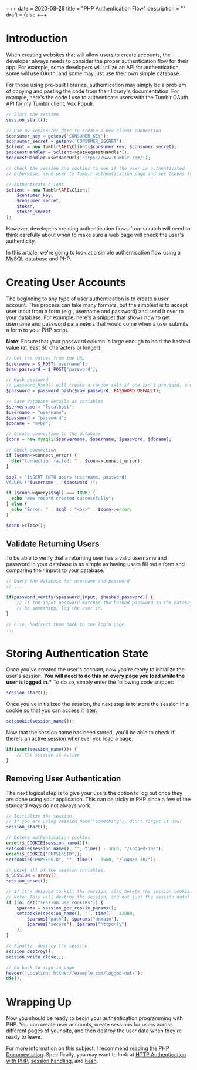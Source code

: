 +++
date = 2020-08-29
title = "PHP Authentication Flow"
description = ""
draft = false
+++

# Introduction

When creating websites that will allow users to create accounts, the
developer always needs to consider the proper authentication flow for
their app. For example, some developers will utilize an API for
authentication, some will use OAuth, and some may just use their own
simple database.

For those using pre-built libraries, authentication may simply be a
problem of copying and pasting the code from their library\'s
documentation. For example, here\'s the code I use to authenticate users
with the Tumblr OAuth API for my Tumblr client, Vox Populi:

``` php
// Start the session
session_start();

// Use my key/secret pair to create a new client connection
$consumer_key = getenv('CONSUMER_KEY');
$consumer_secret = getenv('CONSUMER_SECRET');
$client = new Tumblr\API\Client($consumer_key, $consumer_secret);
$requestHandler = $client->getRequestHandler();
$requestHandler->setBaseUrl('https://www.tumblr.com/');

// Check the session and cookies to see if the user is authenticated
// Otherwise, send user to Tumblr authentication page and set tokens from Tumblr's response

// Authenticate client
$client = new Tumblr\API\Client(
    $consumer_key,
    $consumer_secret,
    $token,
    $token_secret
);
```

However, developers creating authentication flows from scratch will need
to think carefully about when to make sure a web page will check the
user\'s authenticity.

In this article, we\'re going to look at a simple authentication flow
using a MySQL database and PHP.

# Creating User Accounts

The beginning to any type of user authentication is to create a user
account. This process can take many formats, but the simplest is to
accept user input from a form (e.g., username and password) and send it
over to your database. For example, here\'s a snippet that shows how to
get username and password parameters that would come when a user submits
a form to your PHP script.

**Note**: Ensure that your password column is large enough to hold the
hashed value (at least 60 characters or longer).

``` php
// Get the values from the URL
$username = $_POST['username'];
$raw_password = $_POST['password'];

// Hash password
// password_hash() will create a random salt if one isn't provided, and this is generally the easiest and most secure approach.
$password = password_hash($raw_password, PASSWORD_DEFAULT);

// Save database details as variables
$servername = "localhost";
$username = "username";
$password = "password";
$dbname = "myDB";

// Create connection to the database
$conn = new mysqli($servername, $username, $password, $dbname);

// Check connection
if ($conn->connect_error) {
  die("Connection failed: " . $conn->connect_error);
}

$sql = "INSERT INTO users (username, password)
VALUES ('$username', '$password')";

if ($conn->query($sql) === TRUE) {
  echo "New record created successfully";
} else {
  echo "Error: " . $sql . "<br>" . $conn->error;
}

$conn->close();
```

## Validate Returning Users

To be able to verify that a returning user has a valid username and
password in your database is as simple as having users fill out a form
and comparing their inputs to your database.

``` php
// Query the database for username and password
// ...

if(password_verify($password_input, $hashed_password)) {
    // If the input password matched the hashed password in the database
    // Do something, log the user in.
}

// Else, Redirect them back to the login page.
...
```

# Storing Authentication State

Once you\'ve created the user\'s account, now you\'re ready to
initialize the user\'s session. **You will need to do this on every page
you load while the user is logged in.\*** To do so, simply enter the
following code snippet:

``` php
session_start();
```

Once you\'ve initialized the session, the next step is to store the
session in a cookie so that you can access it later.

``` php
setcookie(session_name());
```

Now that the session name has been stored, you\'ll be able to check if
there\'s an active session whenever you load a page.

``` php
if(isset(session_name())) {
    // The session is active
}
```

## Removing User Authentication

The next logical step is to give your users the option to log out once
they are done using your application. This can be tricky in PHP since a
few of the standard ways do not always work.

``` php
// Initialize the session.
// If you are using session_name("something"), don't forget it now!
session_start();

// Delete authentication cookies
unset($_COOKIE[session_name()]);
setcookie(session_name(), "", time() - 3600, "/logged-in/");
unset($_COOKIE["PHPSESSID"]);
setcookie("PHPSESSID", "", time() - 3600, "/logged-in/");

// Unset all of the session variables.
$_SESSION = array();
session_unset();

// If it's desired to kill the session, also delete the session cookie.
// Note: This will destroy the session, and not just the session data!
if (ini_get("session.use_cookies")) {
    $params = session_get_cookie_params();
    setcookie(session_name(), '', time() - 42000,
        $params["path"], $params["domain"],
        $params["secure"], $params["httponly"]
    );
}

// Finally, destroy the session.
session_destroy();
session_write_close();

// Go back to sign-in page
header('Location: https://example.com/logged-out/');
die();
```

# Wrapping Up

Now you should be ready to begin your authentication programming with
PHP. You can create user accounts, create sessions for users across
different pages of your site, and then destroy the user data when
they\'re ready to leave.

For more information on this subject, I recommend reading the [PHP
Documentation](https://www.php.net/). Specifically, you may want to look
at [HTTP Authentication with
PHP](https://www.php.net/manual/en/features.http-auth.php), [session
handling](https://www.php.net/manual/en/book.session.php), and
[hash](https://www.php.net/manual/en/function.hash.php).
